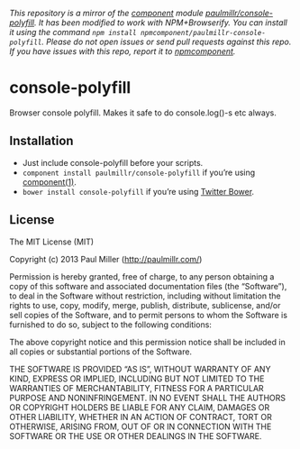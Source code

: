 *This repository is a mirror of the [component](http://component.io) module [paulmillr/console-polyfill](http://github.com/paulmillr/console-polyfill). It has been modified to work with NPM+Browserify. You can install it using the command `npm install npmcomponent/paulmillr-console-polyfill`. Please do not open issues or send pull requests against this repo. If you have issues with this repo, report it to [npmcomponent](https://github.com/airportyh/npmcomponent).*
# console-polyfill
Browser console polyfill. Makes it safe to do console.log()-s etc always.

## Installation
* Just include console-polyfill before your scripts.
* `component install paulmillr/console-polyfill` if you’re using [component(1)](https://github.com/component/component).
* `bower install console-polyfill` if you’re using [Twitter Bower](http://bower.io).

## License
The MIT License (MIT)

Copyright (c) 2013 Paul Miller (http://paulmillr.com/)

Permission is hereby granted, free of charge, to any person obtaining a copy
of this software and associated documentation files (the “Software”), to deal
in the Software without restriction, including without limitation the rights
to use, copy, modify, merge, publish, distribute, sublicense, and/or sell
copies of the Software, and to permit persons to whom the Software is
furnished to do so, subject to the following conditions:

The above copyright notice and this permission notice shall be included in
all copies or substantial portions of the Software.

THE SOFTWARE IS PROVIDED “AS IS”, WITHOUT WARRANTY OF ANY KIND, EXPRESS OR
IMPLIED, INCLUDING BUT NOT LIMITED TO THE WARRANTIES OF MERCHANTABILITY,
FITNESS FOR A PARTICULAR PURPOSE AND NONINFRINGEMENT. IN NO EVENT SHALL THE
AUTHORS OR COPYRIGHT HOLDERS BE LIABLE FOR ANY CLAIM, DAMAGES OR OTHER
LIABILITY, WHETHER IN AN ACTION OF CONTRACT, TORT OR OTHERWISE, ARISING FROM,
OUT OF OR IN CONNECTION WITH THE SOFTWARE OR THE USE OR OTHER DEALINGS IN
THE SOFTWARE.
